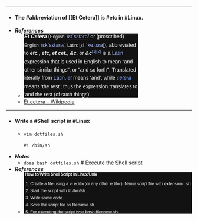 - ---
- #### The #abbreviation of [[Et Cetera]] is #etc in #Linux.
- ***References***
	- ![2022-12-27_11-15.png](../assets/2022-12-27_11-15_1672110936020_0.png)
	- [Et cetera - Wikipedia](https://en.wikipedia.org/wiki/Et_cetera)
- ---
- #### Write a #Shell script in #Linux
	- `vim dotfiles.sh`
	  ```
	  #! /bin/sh
	  ```
- ***Notes***
	- `doas bash dotfiles.sh` # Execute the Shell script
- ***References***
	- ![2022-12-27_10-33.png](../assets/2022-12-27_10-33_1672108436522_0.png)